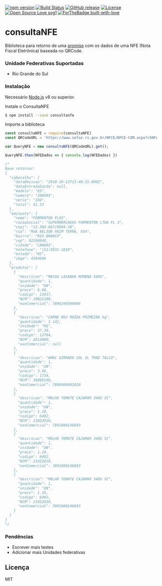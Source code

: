[![npm version](https://badge.fury.io/js/consultanfe.svg)](https://www.npmjs.com/package/consultanfe)
[![Build Status](https://travis-ci.org/ymoreiratiti/consultaNFE.svg?branch=master)](https://travis-ci.org/ymoreiratiti/consultaNFE)
[![GitHub release](https://img.shields.io/github/release/Naereen/StrapDown.js.svg)](https://github.com/ymoreiratiti/consultaNFE/releases/)
[![License](https://img.shields.io/badge/License-Apache%202.0-blue.svg)](https://opensource.org/licenses/Apache-2.0)
[![Open Source Love svg1](https://badges.frapsoft.com/os/v1/open-source.svg?v=103)](https://github.com/ymoreiratiti/consultaNFE/)
[![ForTheBadge built-with-love](http://ForTheBadge.com/images/badges/built-with-love.svg)](https://GitHub.com/ymoreiratiti/)

# consultaNFE
Biblioteca para retorno de uma [promise](https://developer.mozilla.org/pt-BR/docs/Web/JavaScript/Reference/Global_Objects/Promise) com os dados de uma NFE (Nota Fiscal Eletrônica) baseada no QRCode.

### Unidade Federativas Suportadas
  - Rio Grande do Sul

### Instalação

Necessário [Node.js](https://nodejs.org/) v8 ou superior.

Instale o ConsultaNFE

```sh
$ npm install --save consultanfe
```

Importe a biblioteca
```javascript
const consultaNFE = require(consultaNFE)
const QRCodeURL = 'https://www.sefaz.rs.gov.br/NFCE/NFCE-COM.aspx?chNFe=43181012384687000438651040002069031002069033&nVersao=100&tpAmb=1&cDest=03013156040&dhEmi=323031382D31302D31335431303A34383A32352D30333A3030&vNF=41.33&vICMS=0.00&digVal=4B6C68775A4A4A744D6D396D636264625238794937712B384939303D&cIdToken=000004&cHashQRCode=45EF73C4A9FD11FE6636C6D41678B12F863D6AA7'

var QueryNFE = new consultaNFE(QRCodeURL).get();

QueryNFE.then(NFEDados => { console.log(NFEDados) })

/*
Deve retornar:
{
  "cabecalho": {
    "dataEmissao": "2018-10-13T13:48:25.000Z",
    "dataEntradaSaida": null,
    "modelo": "65",
    "numero": "206903",
    "serie": "104",
    "total": 41.33
  },
  "emitente": {
    "nome": "FORMENTON FL03",
    "razaoSocial": "SUPERMERCADOS FORMENTON LTDA FL 3",
    "cnpj": "12.384.687/0004-38",
    "rua": "RUA NELSON PAIM TERRA, 934",
    "bairro": "RIO BRANCO",
    "cep": 92200040,
    "cidade": "CANOAS",
    "telefone": "(51)3031-1850",
    "estado": "RS",
    "ibge": 4304606
  },
  "produtos": [
    {
      "descricao": "MASSA LASANHA ROMENA 500G",
      "quantidade": 1,
      "unidade": "UN",
      "preco": 6.98,
      "codigo": 13437,
      "NCM": 19021100,
      "eanComercial": 7896249500066
    },
    {
      "descricao": "CARNE BOV MOIDA PRIMEIRA kg",
      "quantidade": 1.142,
      "unidade": "KG",
      "preco": 27.39,
      "codigo": 12794,
      "NCM": 2013000,
      "eanComercial": null
    },
    {
      "descricao": "AMAC GIRANDO SOL 2L TRAD TALCO",
      "quantidade": 1,
      "unidade": "UN",
      "preco": 3.99,
      "codigo": 1734,
      "NCM": 38099190,
      "eanComercial": 7896404601010
    },
    {
      "descricao": "MOLHO TOMATE CAJAMAR 340G SC",
      "quantidade": 1,
      "unidade": "UN",
      "preco": 1.19,
      "codigo": 6492,
      "NCM": 21032010,
      "eanComercial": 7891080146893
    },
    {
      "descricao": "MOLHO TOMATE CAJAMAR 340G SC",
      "quantidade": 1,
      "unidade": "UN",
      "preco": 1.19,
      "codigo": 6492,
      "NCM": 21032010,
      "eanComercial": 7891080146893
    },
    {
      "descricao": "MOLHO TOMATE CAJAMAR 340G SC",
      "quantidade": 1,
      "unidade": "UN",
      "preco": 1.19,
      "codigo": 6492,
      "NCM": 21032010,
      "eanComercial": 7891080146893
    }
  ]
}
*/

```

### Pendências

 - Escrever mais testes
 - Adicionar mais Unidades federativas

Licença
----
MIT
